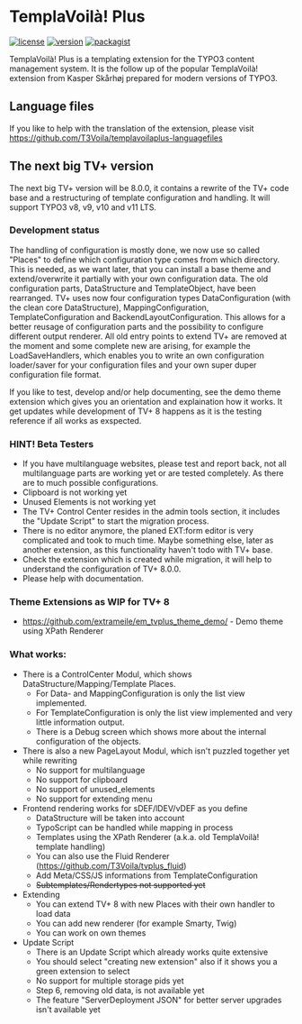 # TemplaVoilà! Plus

[![license](https://img.shields.io/github/license/T3Voila/templavoilaplus.svg)](https://www.gnu.org/licenses/old-licenses/gpl-2.0-standalone.html)
[![version](https://img.shields.io/badge/TER_version-7.3.6-green.svg)](https://extensions.typo3.org/extension/templavoilaplus)
[![packagist](https://img.shields.io/packagist/v/templavoilaplus/templavoilaplus.svg)](https://packagist.org/packages/templavoilaplus/templavoilaplus)

TemplaVoilà! Plus is a templating extension for the TYPO3 content management system. It is the follow up of the popular
TemplaVoilà! extension from Kasper Skårhøj prepared for modern versions of TYPO3.

## Language files

If you like to help with the translation of the extension, please visit https://github.com/T3Voila/templavoilaplus-languagefiles

## The next big TV+ version

The next big TV+ version will be 8.0.0, it contains a rewrite of the TV+ code base and a restructuring of template configuration and handling. It will support TYPO3 v8, v9, v10 and v11 LTS.

### Development status

The handling of configuration is mostly done, we now use so called "Places" to define which configuration type comes from which directory. This is needed, as we want later, that you can install a base theme and extend/overwrite it partially with your own configuration data.
The old configuration parts, DataStructure and TemplateObject, have been rearranged. TV+ uses now four configuration types DataConfiguration (with the clean core DataStructure), MappingConfiguration, TemplateConfiguration and BackendLayoutConfiguration. This allows for a better reusage of configuration parts and the possibility to configure different output renderer.
All old entry points to extend TV+ are removed at the moment and some complete new are arising, for example the LoadSaveHandlers, which enables you to write an own configuration loader/saver for your configuration files and your own super duper configuration file format.

If you like to test, develop and/or help documenting, see the demo theme extension which gives you an orientation and explaination how it works. It get updates while development of TV+ 8 happens as it is the testing reference if all works as exspected.

### HINT! Beta Testers

* If you have multilanguage websites, please test and report back, not all multilanguage parts are working yet or are tested completely. As there are to much possible configurations.
* Clipboard is not working yet
* Unused Elements is not working yet
* The TV+ Control Center resides in the admin tools section, it includes the "Update Script" to start the migration process.
* There is no editor anymore, the planed EXT:form editor is very complicated and took to much time. Maybe something else, later as another extension, as this functionality haven't todo with TV+ base.
* Check the extension which is created while migration, it will help to understand the configuration of TV+ 8.0.0.
* Please help with documentation.

### Theme Extensions as WIP for TV+ 8
* https://github.com/extrameile/em_tvplus_theme_demo/ - Demo theme using XPath Renderer

### What works:

* There is a ControlCenter Modul, which shows DataStructure/Mapping/Template Places.
    * For Data- and MappingConfiguration is only the list view implemented.
    * For TemplateConfiguration is only the list view implemented and very little information output.
    * There is a Debug screen which shows more about the internal configuration of the objects.
* There is also a new PageLayout Modul, which isn't puzzled together yet while rewriting
    * No support for multilanguage
    * No support for clipboard
    * No support of unused_elements
    * No support for extending menu
* Frontend rendering works for sDEF/lDEV/vDEF as you define
    * DataStructure will be taken into account
    * TypoScript can be handled while mapping in process
    * Templates using the XPath Renderer (a.k.a. old TemplaVoilà! template handling)
    * You can also use the Fluid Renderer (https://github.com/T3Voila/tvplus_fluid)
    * Add Meta/CSS/JS informations from TemplateConfiguration
    * ~~Subtemplates/Rendertypes not supported yet~~
* Extending
    * You can extend TV+ 8 with new Places with their own handler to load data
    * You can add new renderer (for example Smarty, Twig)
    * You can work on own themes
* Update Script
    * There is an Update Script which already works quite extensive
    * You should select "creating new extension" also if it shows you a green extension to select
    * No support for multiple storage pids yet
    * Step 6, removing old data, is not available yet
    * The feature "ServerDeployment JSON" for better server upgrades isn't available yet
